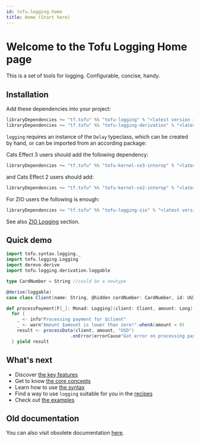 ```yaml
---
id: tofu.logging.home
title: Home (Start here)
---
```


# Welcome to the Tofu Logging Home page

This is a set of tools for logging. Configurable, concise, handy.

## Installation

Add these dependencies into your project:

```sbt
libraryDependencies += "tf.tofu" %% "tofu-logging" % "<latest version in the badge in README>"
libraryDependencies += "tf.tofu" %% "tofu-logging-derivation" % "<latest version in the badge in README>"
```
`logging` requires an instance of the `Delay` typeclass, which can be created by hand, or can be imported from an according package:

Cats Effect 3 users should add the following dependency:
```sbt
libraryDependencies += "tf.tofu" %% "tofu-kernel-ce3-interop" % "<latest version in the badge in README>"
```

and Cats Effect 2 users should add:
```sbt
libraryDependencies += "tf.tofu" %% "tofu-kernel-ce2-interop" % "<latest version in the badge in README>"
```

For ZIO users the following is enough:

```sbt
libraryDependencies += "tf.tofu" %% "tofu-logging-zio" % "<latest version in the badge in README>"

```
See also [ZIO Logging](./tofu.logging.recipes.zio.md) section.

## Quick demo

```scala
import tofu.syntax.logging._
import tofu.logging.Logging
import derevo.derive
import tofu.logging.derivation.loggable

type CardNumber = String //could be a newtype

@derive(loggable)
case class Client(name: String, @hidden cardNumber: CardNumber, id: UUID)

def processPayment[F[_]: Monad: Logging](client: Client, amount: Long): F[Result] =
  for {
    _ <- info"Processing payment for $client"
    _ <- warn"Amount $amount is lower than zero!".whenA(amount < 0)
    result <- processData(client, amount, "USD")
                        .onError(errorCause"Got error on processing payment for $client"(_))
  } yield result
```

## What's next

- Discover [the key features](tofu.logging.key-features.md)
- Get to know [the core concepts](tofu.logging.main.entities.md)
- Learn how to use [the syntax](tofu.logging.syntax.md)
- Find a way to use `logging` suitable for you in the [recipes](tofu.logging.recipes.md)
- Check out [the examples](https://github.com/tofu-tf/tofu/tree/better-doobie-example/examples)

## Old documentation

You can also visit obsolete documentation [here](./logging.old.md).